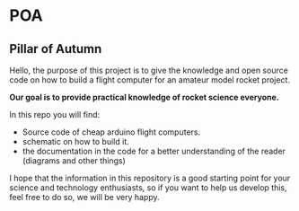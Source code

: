 # POA
## Pillar of Autumn 

Hello, the purpose of this project is to give the knowledge and open source code on how to build a flight computer for an amateur model rocket project.

**Our goal is to provide practical knowledge of rocket science everyone.**

In this repo you will find:
* Source code of cheap arduino flight computers.
* schematic on how to build it.
* the documentation in the code for a better understanding of the reader (diagrams and other things)

I hope that the information in this repository is a good starting point for your science and technology enthusiasts, so if you want to help us develop this, feel free to do so, we will be very happy.
